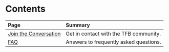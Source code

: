 # Contents

| Page | Summary |
|:---- |:------- |
[Join the Conversation](Converse) | Get in contact with the TFB community.
[FAQ](FAQ) | Answers to frequently asked questions.
